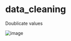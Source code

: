# data_cleaning


Doublicate values

![image](https://github.com/user-attachments/assets/be437edc-8e00-4c69-a067-0805b47bbd98)
